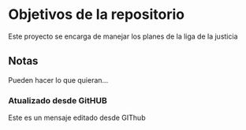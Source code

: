 # Objetivos de la repositorio

Este proyecto se encarga de manejar los planes de la liga de la justicia


## Notas
Pueden hacer lo que quieran...


### Atualizado desde GitHUB

Este es un mensaje editado desde GIThub
